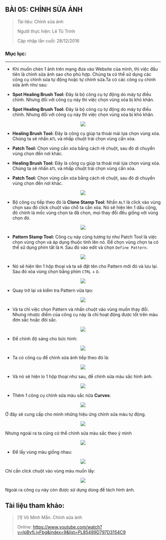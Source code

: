 ## BÀI 05: CHỈNH SỬA ẢNH

> Tài liệu: Chỉnh sửa ảnh
>
> Người thực hiện: Lê Tú Trinh
>
> Cập nhập lần cuối: 28/12/2016

### Mục lục:

***

- Khi muốn chèn 1 ảnh trên mạng đưa vào Website của mình, thì việc đầu tiên là chỉnh sửa ảnh sao cho phù hợp. Chúng ta có thể sử dụng các công cụ chỉnh sửa tự động hoặc tự chỉnh sửa.Ta có các công cụ chỉnh sửa ảnh như sau:

- **Spot Healing Brush Tool:** Đây là bộ công cụ tự động do máy tự điều chỉnh. Nhưng đối với công cụ này thì việc chọn vùng xóa bị khó khăn.

- **Spot Healing Brush Tool:** Đây là bộ công cụ tự động do máy tự điều chỉnh. Nhưng đối với công cụ này thì việc chọn vùng xóa bị khó khăn.

<p align="center"><img src="https://github.com/TrinhTu/web_developer/blob/master/Task19_Photoshop_Course_01/image/45.png"/></p>

- **Healing Brush Tool:** Đây là công cụ giúp ta thoải mái lựa chọn vùng xóa. Chúng ta sẽ nhấn `ATL` và nhấp chuột trái chọn vùng cần xóa.

- **Patch Tool:** Chọn vùng cần xóa bằng cách rê chuột, sau đó di chuyển vùng chọn đến nơi khác.

- **Healing Brush Tool:** Đây là công cụ giúp ta thoải mái lựa chọn vùng xóa. Chúng ta sẽ nhấn `ATL` và nhấp chuột trái chọn vùng cần xóa.

- **Patch Tool:** Chọn vùng cần xóa bằng cách rê chuột, sau đó di chuyển vùng chọn đến nơi khác.

<p align="center"><img src="https://github.com/TrinhTu/web_developer/blob/master/Task19_Photoshop_Course_01/image/46.png"/></p>


- Bộ công cụ tiếp theo đó là **Clone Stamp Tool**: Nhấn `ALT` là click vào vùng chọn sau đó click chuột vào chỗ ta cần xóa. Nó sẽ hiện lên 1 dấu cộng, đó chính là mốc vùng chọn ta đã chọn, mọi thay đổi đều giống với vùng chọn đó.

<p align="center"><img src="https://github.com/TrinhTu/web_developer/blob/master/Task19_Photoshop_Course_01/image/47.png"/></p>


- **Pattern Stamp Tool:** Công cụ này cũng tương tự như Patch Tool là việc chọn vùng chọn và áp dụng thuộc tính lên nó. Để chọn vùng chọn ta có thể sử dụng phím tắt là `M`. Sau đó vào edit và chọn `Define Pattern`.

<p align="center"><img src="https://github.com/TrinhTu/web_developer/blob/master/Task19_Photoshop_Course_01/image/48.png"/></p>


- Nó sẽ hiện lên 1 hộp thoại và ta sẽ đặt tên cho Pattern mới đó và lưu lại. Sau đó xóa vùng chọn bằng phím `CTRL` + `D`.

<p align="center"><img src="https://github.com/TrinhTu/web_developer/blob/master/Task19_Photoshop_Course_01/image/49.png"/></p>


- Quay trở lại và kiểm tra Pattern vừa tạo:

<p align="center"><img src="https://github.com/TrinhTu/web_developer/blob/master/Task19_Photoshop_Course_01/image/50.png"/></p>


- Và ta chỉ việc chọn Pattern và nhấn chuột vào vùng muốn thay đổi. Nhưng nhược điểm của công cụ này là chỉ hoạt động được tốt trên màu đơn sắc hoặc đôi sắc.

<p align="center"><img src="https://github.com/TrinhTu/web_developer/blob/master/Task19_Photoshop_Course_01/image/51.png"/></p>


- Để chỉnh độ sáng cho bức hình:

<p align="center"><img src="https://github.com/TrinhTu/web_developer/blob/master/Task19_Photoshop_Course_01/image/52.png"/></p>


- Ta có công cụ để chỉnh sửa ảnh tiếp theo đó là:

<p align="center"><img src="https://github.com/TrinhTu/web_developer/blob/master/Task19_Photoshop_Course_01/image/53.png"/></p>


- Và nó sẽ hiện lo 1 hộp thoại như sau, để chỉnh sửa màu sắc hình ảnh.

<p align="center"><img src="https://github.com/TrinhTu/web_developer/blob/master/Task19_Photoshop_Course_01/image/54.png"/></p>


- Thêm 1 công cụ chỉnh sửa màu sắc nữa **Curves**:

<p align="center"><img src="https://github.com/TrinhTu/web_developer/blob/master/Task19_Photoshop_Course_01/image/55.png"/></p>

Ở đây sẽ cung cấp cho mình những hiệu ứng chỉnh sửa màu tự động.

<p align="center"><img src="https://github.com/TrinhTu/web_developer/blob/master/Task19_Photoshop_Course_01/image/57.png"/></p>


Nhưng ngoài ra ta cũng có thể chỉnh sửa màu sắc theo ý mình

<p align="center"><img src="https://github.com/TrinhTu/web_developer/blob/master/Task19_Photoshop_Course_01/image/58.png"/></p>


- Để lấy vùng màu giống nhau:

<p align="center"><img src="https://github.com/TrinhTu/web_developer/blob/master/Task19_Photoshop_Course_01/image/59.png"/></p>


Chỉ cần click chuột vào vùng màu muốn lấy:

<p align="center"><img src="https://github.com/TrinhTu/web_developer/blob/master/Task19_Photoshop_Course_01/image/60.png"/></p>


Ngoài ra công cụ này còn được sử dụng dùng để tách hình ảnh.


## Tài liệu tham khảo:

> [1] Võ Minh Mẫn. Chỉnh sửa ảnh
>
> Online: https://www.youtube.com/watch?v=IpByfLjvFbg&index=9&list=PL85489D797D3154C9






